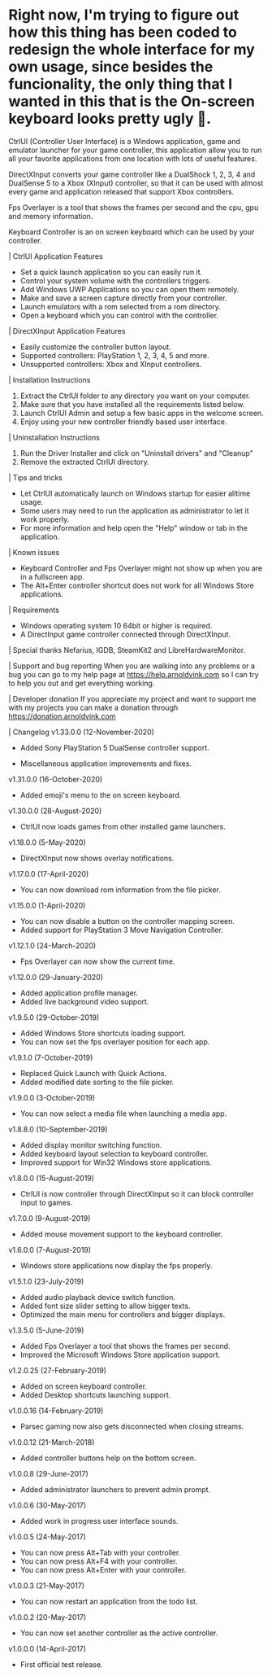 # Right now, I'm trying to figure out how this thing has been coded to redesign the whole interface for my own usage, since besides the funcionality, the only thing that I wanted in this that is the On-screen keyboard looks pretty ugly 😬.



CtrlUI (Controller User Interface) is a Windows application, game and emulator launcher for your game controller,
this application allow you to run all your favorite applications from one location with lots of useful features.

DirectXInput converts your game controller like a DualShock 1, 2, 3, 4 and DualSense 5 to a Xbox (XInput) controller,
so that it can be used with almost every game and application released that support Xbox controllers.

Fps Overlayer is a tool that shows the frames per second and the cpu, gpu and memory information.

Keyboard Controller is an on screen keyboard which can be used by your controller.

| CtrlUI Application Features
- Set a quick launch application so you can easily run it.
- Control your system volume with the controllers triggers.
- Add Windows UWP Applications so you can open them remotely.
- Make and save a screen capture directly from your controller.
- Launch emulators with a rom selected from a rom directory.
- Open a keyboard which you can control with the controller.

| DirectXInput Application Features
- Easily customize the controller button layout.
- Supported controllers: PlayStation 1, 2, 3, 4, 5 and more.
- Unsupported controllers: Xbox and XInput controllers.

| Installation Instructions
1) Extract the CtrlUI folder to any directory you want on your computer.
2) Make sure that you have installed all the requirements listed below.
3) Launch CtrlUI Admin and setup a few basic apps in the welcome screen.
4) Enjoy using your new controller friendly based user interface.

| Uninstallation Instructions
1) Run the Driver Installer and click on "Uninstall drivers" and "Cleanup"
2) Remove the extracted CtrlUI directory.

| Tips and tricks
- Let CtrlUI automatically launch on Windows startup for easier alltime usage.
- Some users may need to run the application as administrator to let it work properly.
- For more information and help open the "Help" window or tab in the application.

| Known issues
- Keyboard Controller and Fps Overlayer might not show up when you are in a fullscreen app.
- The Alt+Enter controller shortcut does not work for all Windows Store applications.

| Requirements
- Windows operating system 10 64bit or higher is required.
- A DirectInput game controller connected through DirectXInput.

| Special thanks
Nefarius, IGDB, SteamKit2 and LibreHardwareMonitor.

| Support and bug reporting
When you are walking into any problems or a bug you can go to my help page at https://help.arnoldvink.com so I can try to help you out and get everything working.

| Developer donation
If you appreciate my project and want to support me with my projects you can make a donation through https://donation.arnoldvink.com

| Changelog
v1.33.0.0 (12-November-2020)
- Added Sony PlayStation 5 DualSense controller support.
* Miscellaneous application improvements and fixes.

v1.31.0.0 (16-October-2020)
- Added emoji's menu to the on screen keyboard.

v1.30.0.0 (28-August-2020)
- CtrlUI now loads games from other installed game launchers.

v1.18.0.0 (5-May-2020)
- DirectXInput now shows overlay notifications.

v1.17.0.0 (17-April-2020)
- You can now download rom information from the file picker.

v1.15.0.0 (1-April-2020)
- You can now disable a button on the controller mapping screen.
- Added support for PlayStation 3 Move Navigation Controller.

v1.12.1.0 (24-March-2020)
- Fps Overlayer can now show the current time.

v1.12.0.0 (29-January-2020)
- Added application profile manager.
- Added live background video support.

v1.9.5.0 (29-October-2019)
- Added Windows Store shortcuts loading support.
- You can now set the fps overlayer position for each app.

v1.9.1.0 (7-October-2019)
- Replaced Quick Launch with Quick Actions.
- Added modified date sorting to the file picker.

v1.9.0.0 (3-October-2019)
- You can now select a media file when launching a media app.

v1.8.8.0 (10-September-2019)
- Added display monitor switching function.
- Added keyboard layout selection to keyboard controller.
- Improved support for Win32 Windows store applications.

v1.8.0.0 (15-August-2019)
- CtrlUI is now controller through DirectXInput so it can block controller input to games.

v1.7.0.0 (9-August-2019)
- Added mouse movement support to the keyboard controller.

v1.6.0.0 (7-August-2019)
- Windows store applications now display the fps properly.

v1.5.1.0 (23-July-2019)
- Added audio playback device switch function.
- Added font size slider setting to allow bigger texts.
- Optimized the main menu for controllers and bigger displays.

v1.3.5.0 (5-June-2019)
- Added Fps Overlayer a tool that shows the frames per second.
- Improved the Microsoft Windows Store application support.

v1.2.0.25 (27-February-2019)
- Added on screen keyboard controller.
- Added Desktop shortcuts launching support.

v1.0.0.16 (14-February-2019)
- Parsec gaming now also gets disconnected when closing streams.

v1.0.0.12 (21-March-2018)
- Added controller buttons help on the bottom screen.

v1.0.0.8 (29-June-2017)
- Added administrator launchers to prevent admin prompt.

v1.0.0.6 (30-May-2017)
- Added work in progress user interface sounds.

v1.0.0.5 (24-May-2017)
- You can now press Alt+Tab with your controller.
- You can now press Alt+F4 with your controller.
- You can now press Alt+Enter with your controller.

v1.0.0.3 (21-May-2017)
- You can now restart an application from the todo list.

v1.0.0.2 (20-May-2017)
- You can now set another controller as the active controller.

v1.0.0.0 (14-April-2017)
- First official test release.
